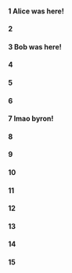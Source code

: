 #### 1 Alice was here!
#### 2
#### 3 Bob was here!
#### 4
#### 5
#### 6
#### 7 lmao byron!
#### 8
#### 9
#### 10
#### 11
#### 12
#### 13
#### 14
#### 15